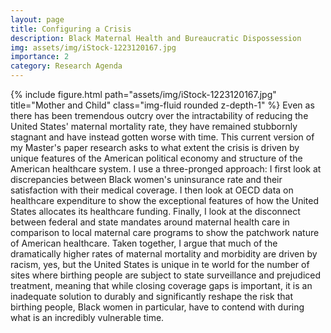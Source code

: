```yaml
---
layout: page
title: Configuring a Crisis
description: Black Maternal Health and Bureaucratic Dispossession
img: assets/img/iStock-1223120167.jpg
importance: 2
category: Research Agenda
---
```


{% include figure.html path="assets/img/iStock-1223120167.jpg" title="Mother and Child" class="img-fluid rounded z-depth-1" %}
Even as there has been tremendous outcry over the intractability of reducing the United States' maternal mortality rate, they have remained stubbornly stagnant and have instead gotten worse with time. This current version of my Master's paper research asks to what extent the crisis is driven by unique features of the American political economy and structure of the American healthcare system. I use a three-pronged approach: I first look at discrepancies between Black women's uninsurance rate and their satisfaction with their medical coverage. I then look at OECD data on healthcare expenditure to show the exceptional features of how the United States allocates its healthcare funding. Finally, I look at the disconnect between federal and state mandates around maternal health care in comparison to local maternal care programs to show the patchwork nature of American healthcare. Taken together, I argue that much of the dramatically higher rates of maternal mortality and morbidity are driven by racism, yes, but the United States is unique in te world for the number of sites where birthing people are subject to state surveillance and prejudiced treatment, meaning that while closing coverage gaps is important, it is an inadequate solution to durably and significantly reshape the risk that birthing people, Black women in particular, have to contend with during what is an incredibly vulnerable time. 
